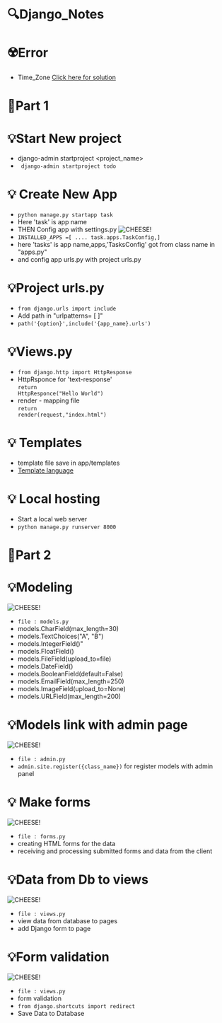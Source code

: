 # 🔍Django_Notes

# ☢️Error
- Time_Zone <a href="https://github.com/Ag3ntQ/Django_TimeZone_solution">Click here for solution</a>
# 📌Part 1
# 💡Start New project
- django-admin startproject <project_name>
- <code> django-admin startproject todo</code>
# 💡 Create New App
- <code>python manage.py startapp task</code>
- Here 'task' is app name 
- THEN Config app with settings.py
![CHEESE!](appconfig.jpg)
- <code>INSTALLED_APPS =[
.... task.apps.TaskConfig,]</code>
- here 'tasks' is app name,apps,'TasksConfig' got from class name in "apps.py"
- and config app urls.py with project urls.py
# 💡Project urls.py
- <code>from django.urls import include</code>
- Add path in "urlpatterns= [ ]"
- <code>path('{option}',include('{app_name}.urls')</code>
# 💡Views.py
- <code>from django.http import HttpResponse</code>
- HttpRsponce for 'text-response'</br>
<code>return HttpResponce("Hello World")</code>
- render - mapping file</br>
<code>return render(request,"index.html")</code>
# 💡 Templates
- template file save in app/templates
- <a href="https://docs.djangoproject.com/en/4.0/ref/templates/language/">Template language</a>
# 💡 Local hosting
- Start a local web server
- <code>python manage.py runserver 8000</code>
# 📌Part 2
# 💡Modeling
![CHEESE!](modelfile.jpg)
- <code>file : models.py </code>
- models.CharField(max_length=30)
- models.TextChoices("A", "B")
- models.IntegerField()"
- models.FloatField()
- models.FileField(upload_to=file)
- models.DateField()
- models.BooleanField(default=False)
- models.EmailField(max_length=250)
- models.ImageField(upload_to=None)
- models.URLField(max_length=200)
# 💡Models link with admin page
![CHEESE!](modeladmin.jpg)
- <code>file : admin.py </code>
- <code>admin.site.register({class_name})</code> for register models with admin panel
# 💡 Make forms
![CHEESE!](form.jpg)
- <code>file : forms.py </code>
- creating HTML forms for the data
- receiving and processing submitted forms and data from the client
# 💡Data from Db to views
![CHEESE!](views2.jpg)
- <code>file : views.py </code>
- view data from database to pages
- add Django form to page
# 💡Form validation
![CHEESE!](FormDb.jpg)
- <code>file : views.py</code>
- form validation
- <code>from django.shortcuts import redirect</code>
- Save Data to Database
